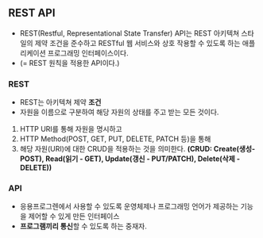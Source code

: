 ## REST API
* REST(Restful, Representational State Transfer) API는 REST 아키텍쳐 스타일의 제약 조건을 준수하고 RESTful 웹 서비스와 상호 작용할 수 있도록 하는 애플리케이션 프로그래밍 인터페이스이다.
* (= REST 원칙을 적용한 API이다.)

### REST
* REST는 아키텍쳐 제약 **조건**
* 자원을 이름으로 구분하여 해당 자원의 상태를 주고 받는 모든 것이다.
1. HTTP URI를 통해 자원을 명시하고
2. HTTP Method(POST, GET, PUT, DELETE, PATCH 등)을 통해
3. 해당 자원(URI)에 대한 CRUD을 적용하는 것을 의미한다.
**(CRUD: Create(생성- POST), Read(읽기 - GET), Update(갱신 - PUT/PATCH), Delete(삭제 - DELETE))**

### API
* 응용프로그렌에서 사용할 수 있도록 운영체제나 프로그래밍 언어가 제공하는 기능을 제어할 수 있게 만든 인터페이스
* **프로그램끼리 통신**할 수 있도록 하는 중재자.
